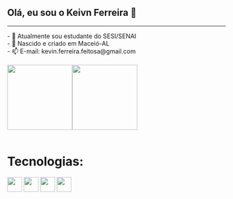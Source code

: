 ## Olá, eu sou o Keivn Ferreira 👋
<hr>
- 🔭 Atualmente sou estudante do SESI/SENAI <br>
- 🌱 Nascido e criado em Maceió-AL <br>
- 📫 E-mail: kevin.ferreira.feitosa@gmail.com <br>

<br>

<div style="display: flex">
<img height="150em" src="https://github-readme-stats.vercel.app/api?username=kevinFeitosa&show_icons=true&theme=dark&include_all_commits=true&count_private=true"/>
<img height="150em" src="https://github-readme-stats.vercel.app/api/top-langs/?username=KevinFeitosa&layout=compact&langs_count=7&theme=dark"/>
</div>

<br>
<h1>Tecnologias:</h1>
<div>
  <img width="34" heigth="34" src="https://cdn.jsdelivr.net/gh/devicons/devicon/icons/react/react-original-wordmark.svg" />
  <img width="34" heigth="34" src="https://cdn.jsdelivr.net/gh/devicons/devicon/icons/nodejs/nodejs-original.svg" />
  <img width="34" heigth="34" src="https://icongr.am/devicon/express-original.svg?color=ffffff" />
  <img width="34" heigth="34" src="https://cdn.jsdelivr.net/gh/devicons/devicon/icons/javascript/javascript-original.svg" />
</div>

